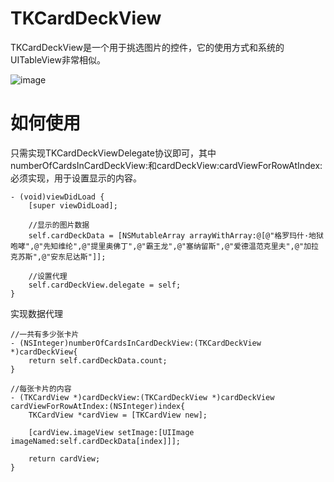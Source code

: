 # TKCardDeckView

TKCardDeckView是一个用于挑选图片的控件，它的使用方式和系统的UITableView非常相似。

![image](https://github.com/TheyCallMeTank/TKCardDeckView/blob/master/TKCardDeckViewDemo/demo.gif)

# 如何使用

只需实现TKCardDeckViewDelegate协议即可，其中numberOfCardsInCardDeckView:和cardDeckView:cardViewForRowAtIndex:必须实现，用于设置显示的内容。

```objc
- (void)viewDidLoad {
    [super viewDidLoad];
    
    //显示的图片数据
    self.cardDeckData = [NSMutableArray arrayWithArray:@[@"格罗玛什·地狱咆哮",@"先知维纶",@"提里奥佛丁",@"霸王龙",@"塞纳留斯",@"爱德温范克里夫",@"加拉克苏斯",@"安东尼达斯"]];
    
    //设置代理
    self.cardDeckView.delegate = self;
}
```

实现数据代理
```objc
//一共有多少张卡片
- (NSInteger)numberOfCardsInCardDeckView:(TKCardDeckView *)cardDeckView{
    return self.cardDeckData.count;
}

//每张卡片的内容
- (TKCardView *)cardDeckView:(TKCardDeckView *)cardDeckView cardViewForRowAtIndex:(NSInteger)index{
    TKCardView *cardView = [TKCardView new];
    
    [cardView.imageView setImage:[UIImage imageNamed:self.cardDeckData[index]]];
    
    return cardView;
}

```
